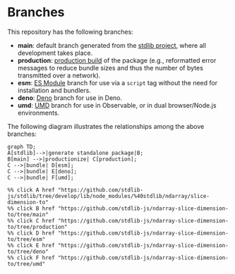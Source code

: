 <!--

@license Apache-2.0

Copyright (c) 2022 The Stdlib Authors.

Licensed under the Apache License, Version 2.0 (the "License");
you may not use this file except in compliance with the License.
You may obtain a copy of the License at

    http://www.apache.org/licenses/LICENSE-2.0

Unless required by applicable law or agreed to in writing, software
distributed under the License is distributed on an "AS IS" BASIS,
WITHOUT WARRANTIES OR CONDITIONS OF ANY KIND, either express or implied.
See the License for the specific language governing permissions and
limitations under the License.

-->

# Branches

This repository has the following branches:

-   **main**: default branch generated from the [stdlib project][stdlib-url], where all development takes place.
-   **production**: [production build][production-url] of the package (e.g., reformatted error messages to reduce bundle sizes and thus the number of bytes transmitted over a network).
-   **esm**: [ES Module][esm-url] branch for use via a `script` tag without the need for installation and bundlers.
-   **deno**: [Deno][deno-url] branch for use in Deno.
-   **umd**: [UMD][umd-url] branch for use in Observable, or in dual browser/Node.js environments.

The following diagram illustrates the relationships among the above branches:

```mermaid
graph TD;
A[stdlib]-->|generate standalone package|B;
B[main] -->|productionize| C[production];
C -->|bundle| D[esm];
C -->|bundle| E[deno];
C -->|bundle| F[umd];

%% click A href "https://github.com/stdlib-js/stdlib/tree/develop/lib/node_modules/%40stdlib/ndarray/slice-dimension-to"
%% click B href "https://github.com/stdlib-js/ndarray-slice-dimension-to/tree/main"
%% click C href "https://github.com/stdlib-js/ndarray-slice-dimension-to/tree/production"
%% click D href "https://github.com/stdlib-js/ndarray-slice-dimension-to/tree/esm"
%% click E href "https://github.com/stdlib-js/ndarray-slice-dimension-to/tree/deno"
%% click F href "https://github.com/stdlib-js/ndarray-slice-dimension-to/tree/umd"
```

[stdlib-url]: https://github.com/stdlib-js/stdlib/tree/develop/lib/node_modules/%40stdlib/ndarray/slice-dimension-to
[production-url]: https://github.com/stdlib-js/ndarray-slice-dimension-to/tree/production
[deno-url]: https://github.com/stdlib-js/ndarray-slice-dimension-to/tree/deno
[umd-url]: https://github.com/stdlib-js/ndarray-slice-dimension-to/tree/umd
[esm-url]: https://github.com/stdlib-js/ndarray-slice-dimension-to/tree/esm